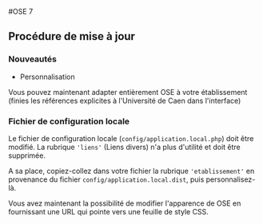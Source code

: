 #OSE 7 

## Procédure de mise à jour

### Nouveautés

* Personnalisation

Vous pouvez maintenant adapter entièrement OSE à votre établissement (finies les références explicites à l'Université de Caen dans l'interface)



### Fichier de configuration locale
Le fichier de configuration locale (`config/application.local.php`) doit être modifié.
La rubrique `'liens'` (Liens divers) n'a plus d'utilité et doit être supprimée.

A sa place, copiez-collez dans votre fichier la rubrique `'etablissement'` en provenance 
du fichier `config/application.local.dist`, puis personnalisez-là.

Vous avez maintenant la possibilité de modifier l'apparence de OSE en fournissant une URL qui
pointe vers une feuille de style CSS.

